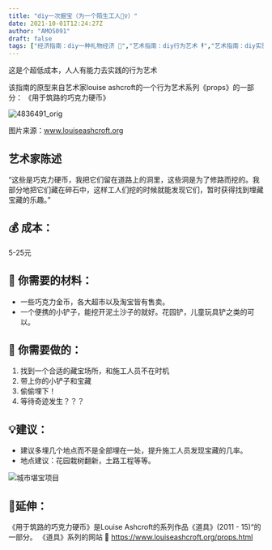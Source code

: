 ```yaml
---
title: "diy一次掘宝（为一个陌生工人👷‍♀️）"
date: 2021-10-01T12:24:27Z
author: "AMOS091"
draft: false
tags: ["经济指南：diy一种礼物经济 🎁","艺术指南：diy行为艺术 🕴","艺术指南：diy实验小说","空间指南：diy街道 👮‍♂️","diy一种互动：社会事件","diy一个超低成本的艺术作品","diy一种互动：物体的意义","空间指南：diy工地 🚧"]
---
```


这是个超低成本，人人有能力去实践的行为艺术

该指南的原型来自艺术家louise ashcroft的一个行为艺术系列《props》的一部分： 《用于筑路的巧克力硬币》


![4836491_orig](https://user-images.githubusercontent.com/91636953/135719179-cc0245bf-01df-42a6-8d72-5677a32056c6.jpg)

图片来源：www.louiseashcroft.org

## 艺术家陈述
“这些是巧克力硬币，我把它们留在道路上的洞里，这些洞是为了修路而挖的。我部分地把它们藏在碎石中，这样工人们挖的时候就能发现它们，暂时获得找到埋藏宝藏的乐趣。”


## 💰 成本：
5-25元

## 🔧 你需要的材料：
- 一些巧克力金币，各大超市以及淘宝皆有售卖。
- 一个便携的小铲子，能挖开泥土沙子的就好。花园铲，儿童玩具铲之类的可以。

## 🔫 你需要做的： 
1.	找到一个合适的藏宝场所，和施工人员不在时机
2.	带上你的小铲子和宝藏
3.	偷偷埋下！
4.	等待奇迹发生？？？

## 💡建议：
- 建议多埋几个地点而不是全部埋在一处，提升施工人员发现宝藏的几率。
- 地点建议：花园栽树翻新，土路工程等等。 


![城市堪宝项目](https://user-images.githubusercontent.com/91636953/136634230-0442cdc1-e811-47a5-81f1-440e32190ad5.jpg)

## 👀延伸：
《用于筑路的巧克力硬币》是Louise Ashcroft的系列作品《道具》(2011 - 15)“的一部分。
《道具》系列的网站 🔗 https://www.louiseashcroft.org/props.html

